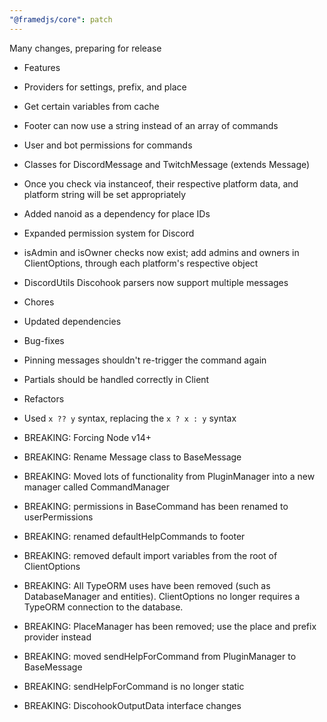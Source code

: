 ```yaml
---
"@framedjs/core": patch
---
```


Many changes, preparing for release

-   Features
-   Providers for settings, prefix, and place
-   Get certain variables from cache
-   Footer can now use a string instead of an array of commands
-   User and bot permissions for commands
-   Classes for DiscordMessage and TwitchMessage (extends Message)
-   Once you check via instanceof, their respective platform data,
    and platform string will be set appropriately
-   Added nanoid as a dependency for place IDs
-   Expanded permission system for Discord
-   isAdmin and isOwner checks now exist; add admins and owners in
    ClientOptions, through each platform's respective object
-   DiscordUtils Discohook parsers now support multiple messages

-   Chores
-   Updated dependencies

-   Bug-fixes
-   Pinning messages shouldn't re-trigger the command again
-   Partials should be handled correctly in Client

-   Refactors
-   Used `x ?? y` syntax, replacing the `x ? x : y` syntax
-   BREAKING: Forcing Node v14+
-   BREAKING: Rename Message class to BaseMessage
-   BREAKING: Moved lots of functionality from PluginManager into a new
    manager called CommandManager
-   BREAKING: permissions in BaseCommand has been renamed to userPermissions
-   BREAKING: renamed defaultHelpCommands to footer
-   BREAKING: removed default import variables from the
    root of ClientOptions
-   BREAKING: All TypeORM uses have been removed (such as DatabaseManager
    and entities). ClientOptions no longer requires a TypeORM connection to
    the database.
-   BREAKING: PlaceManager has been removed; use the place and prefix
    provider instead
-   BREAKING: moved sendHelpForCommand from PluginManager to BaseMessage
-   BREAKING: sendHelpForCommand is no longer static
-   BREAKING: DiscohookOutputData interface changes
